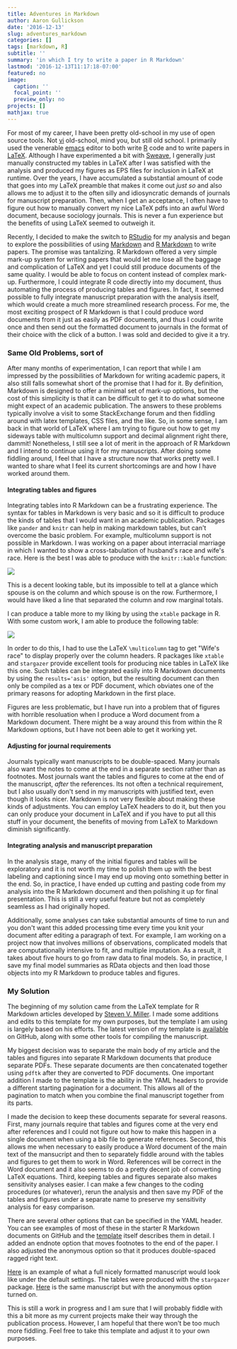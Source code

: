 ```yaml
---
title: Adventures in Markdown
author: Aaron Gullickson
date: '2016-12-13'
slug: adventures_markdown
categories: []
tags: [markdown, R]
subtitle: ''
summary: 'in which I try to write a paper in R Markdown'
lastmod: '2016-12-13T11:17:18-07:00'
featured: no
image:
  caption: ''
  focal_point: ''
  preview_only: no
projects: []
mathjax: true
---
```


For most of my career, I have been pretty old-school in my use of open source tools. Not [vi](http://ex-vi.sourceforge.net/) old-school, mind you, but still old school. I primarily used the venerable [emacs](https://www.gnu.org/software/emacs/) editor to both write [R](https://www.r-project.org/) code and to write papers in [LaTeX](https://www.latex-project.org/). Although I have experimented a bit with [Sweave](http://www.statistik.lmu.de/~leisch/Sweave/), I generally just manually constructed my tables in LaTeX after I was satisfied with the analysis and produced my figures as EPS files for inclusion in LaTeX at runtime. Over the years, I have accumulated a substantial amount of code that goes into my LaTeX preamble that makes it come out *just so* and also allows me to adjust it to the often silly and idiosyncratic demands of journals for manuscript preparation. Then, when I get an acceptance, I often have to figure out how to manually convert my nice LaTeX pdfs into an awful Word document, because sociology journals. This is never a fun experience but the benefits of using LaTeX seemed to outweigh it.

Recently, I decided to make the switch to [RStudio](https://www.rstudio.com/) for my analysis and began to explore the possibilities of using [Markdown](https://en.wikipedia.org/wiki/Markdown) and [R Markdown](http://rmarkdown.rstudio.com/) to write papers. The promise was tantalizing. R Markdown offered a very simple mark-up system for writing papers that would let me lose all the baggage and complication of LaTeX and yet I could still  produce documents of the same quality. I would be able to focus on content instead of complex mark-up. Furthermore, I could integrate R code directly into my document, thus automating the process of producing tables and figures. In fact, it seemed possible to fully integrate manuscript preparation with the analysis itself, which would create a much more streamlined research process. For me, the most exciting prospect of R Markdown is that I could produce word documents from it just as easily as PDF documents, and thus I could write once and then send out the formatted document to journals in the format of their choice with the click of a button. I was sold and decided to give it a try.

### Same Old Problems, sort of

After many months of experimentation, I can report that while I am impressed by the possibilities of Markdown for writing academic papers, it also still falls somewhat short of the promise that I had for it. By definition, Markdown is designed to offer a minimal set of mark-up options, but the cost of this simplicity is that it can be difficult to get it to do what someone might expect of an academic publication. The answers to these problems typically involve a visit to some StackExchange forum and then fiddling around with latex templates, CSS files, and the like. So, in some sense, I am back in that world of LaTeX where I am trying to figure out how to get my sideways table with multicolumn support and decimal alignment right there, dammit! Nonetheless, I still see a lot of merit in the approach of R Markdown and I intend to continue using it for my manuscripts. After doing some fiddling around, I feel that I have a structure now that works pretty well. I wanted to share what I feel its current shortcomings are and how I have worked around them.

#### Integrating tables and figures

Integrating tables into R Markdown can be a frustrating experience. The syntax for tables in Markdown is very basic and so it is difficult to produce the kinds of tables that I would want in an academic publication. Packages like `pander` and `knitr` can help in making markdown tables, but can't overcome the basic problem. For example, multicolumn support is not possible in Markdown. I was working on a paper about interracial marriage in which I wanted to show a cross-tabulation of husband's race and wife's race. Here is the best I was able to produce with the ``knitr::kable`` function:

![](/img/martable1.png)

This is a decent looking table, but its impossible to tell at a glance which spouse is on the column and which spouse is on the row. Furthermore, I would have liked a line that separated the column and row marginal totals.

I can produce a table more to my liking by using the `xtable` package in R. With some custom work, I am able to produce the following table:

![](/img/martable2.png)

In order to do this, I had to use the LaTeX `\multicolumn` tag to get "Wife's race" to display properly over the column headers.
R packages like `xtable` and `stargazer`  provide excellent tools for producing nice tables in LaTeX like this one. Such tables can be integrated easily into R Markdown documents by using the `results='asis'` option, but the resulting document can then only be compiled as a tex or PDF document, which obviates one of the primary reasons for adopting Markdown in the first place.

Figures are less problematic, but I have run into a problem that of figures with horrible resoluation when I produce a Word document from a Markdown document. There might be a way around this from within the R Markdown options, but I have not been able to get it working yet.

#### Adjusting for journal requirements

Journals typically want manuscripts to be double-spaced. Many journals also want the notes to come at the end in a separate section rather than as footnotes. Most journals want the tables and figures to come at the end of the manuscript, *after* the references. Its not often a technical requirement, but I also usually don't send in my manuscripts with justified text, even though it looks nicer. Markdown is not very flexible about making these kinds of adjustments. You can employ LaTeX headers to do it, but then you can only produce your document in LaTeX and if you have to put all this stuff in your document, the benefits of moving from LaTeX to Markdown diminish significantly.

#### Integrating analysis and manuscript preparation

In the analysis stage, many of the initial figures and tables will be exploratory and it is not worth my time to polish them up with the best labeling and captioning since I may end up moving onto something better in the end. So, in practice, I have ended up cutting and pasting code from my analysis into the R Markdown document and then polishing it up for final presentation. This is still a very useful feature but not as completely seamless as I had originally hoped.

Additionally, some analyses can take substantial amounts of time to run and you don't want this added processing time every time you knit your document after editing a paragraph of text. For example, I am working on a project now that involves millions of observations, complicated models that are computationally intensive to fit, and multiple imputation. As a result, it takes about five hours to go from raw data to final models. So, in practice, I save my final model summaries as RData objects and then load those objects into my R Markdown to produce tables and figures.

### My Solution

The beginning of my solution came from the LaTeX template for R Markdown articles developed by [Steven V. Miller](http://svmiller.com/blog/2016/02/svm-r-markdown-manuscript/). I made some additions and edits to this template for my own purposes, but the template I am using is largely based on his efforts. The latest version of my template is [available](https://github.com/AaronGullickson/basic_template/tree/master/PAPER) on GitHub, along with some other tools for compiling the manuscript.

My biggest decision was to separate the main body of my article and the tables and figures into separate R Markdown documents that produce separate PDFs. These separate documents are then concatenated together using `pdftk` after they are converted to PDF documents. One important addition I made to the template is the ability in the YAML headers to provide a different starting pagination for a document. This allows all of the pagination to match when you combine the final manuscript together from its parts.

I made the decision to keep these documents separate for several reasons. First, many journals require that tables and figures come at the very end after references and I could not figure out how to make this happen in a single document when using a bib file to generate references. Second, this allows me when necessary to easily produce a Word document of the main text of the mansucript and then to separately fiddle around with the tables and figures to get them to work in Word. References will be correct in the Word document and it also seems to do a pretty decent job of converting LaTeX equations. Third, keeping tables and figures separate also makes sensitivity analyses easier. I can make a few changes to the coding procedures (or whatever), rerun the analysis and then save my PDF of the tables and figures under a separate name to preserve my sensitivity analysis for easy comparison.

There are several other options that can be specified in the YAML header. You can see examples of most of these in the starter R Markdown documents on GitHub and the [template](https://github.com/AaronGullickson/basic_template/blob/master/PAPER/templates/aog-latex-ms.tex) itself describes them in detail. I added an endnote option that moves footnotes to the end of the paper. I also adjusted the anonymous option so that it produces double-spaced ragged right text.

[Here](/other/fullmanuscript.pdf) is an example of what a full nicely formatted manuscript would look like under the default settings. The tables were produced with the `stargazer` package. [Here](/other/fullmanuscript_submission.pdf) is the same manuscript but with the anonymous option turned on.

This is still a work in progress and I am sure that I will probably fiddle with this a bit more as my current projects make their way through the publication process. However, I am hopeful that there won't be too much more fiddling. Feel free to take this template and adjust it to your own purposes.
